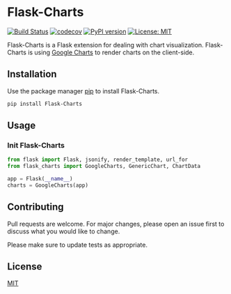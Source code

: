 # Flask-Charts

[![Build Status](https://travis-ci.com/albinmedoc/flask-charts.svg?token=4GyhcjtfvUszyhA5DD7J&branch=master)](https://travis-ci.com/albinmedoc/flask-charts)
[![codecov](https://codecov.io/gh/albinmedoc/flask-charts/branch/master/graph/badge.svg?token=puiuyNKZuh)](https://codecov.io/gh/albinmedoc/flask-charts)
[![PyPI version](https://badge.fury.io/py/Flask-Charts.svg)](https://badge.fury.io/py/Flask-Charts)
[![License: MIT](https://img.shields.io/badge/License-MIT-yellow.svg)](https://opensource.org/licenses/MIT)

Flask-Charts is a Flask extension for dealing with chart visualization. Flask-Charts is using [Google Charts](https://developers.google.com/chart/) to render charts on the client-side.

## Installation

Use the package manager [pip](https://pip.pypa.io/en/stable/) to install Flask-Charts.

```bash
pip install Flask-Charts
```

## Usage
### Init Flask-Charts
```python
from flask import Flask, jsonify, render_template, url_for
from flask_charts import GoogleCharts, GenericChart, ChartData

app = Flask(__name__)
charts = GoogleCharts(app)
```

## Contributing
Pull requests are welcome. For major changes, please open an issue first to discuss what you would like to change.

Please make sure to update tests as appropriate.

## License
[MIT](LICENSE)
